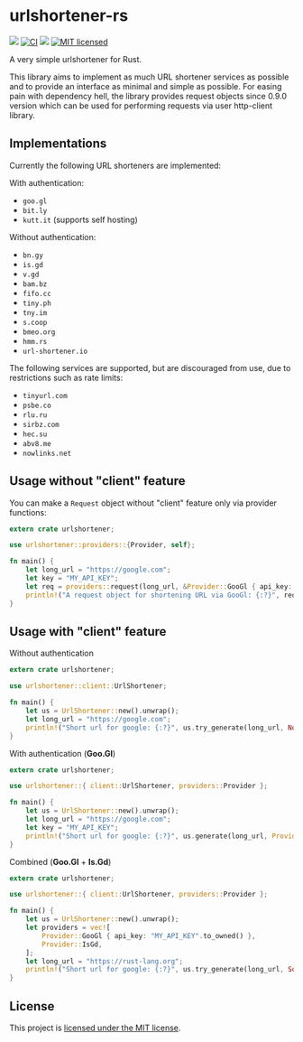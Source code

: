 # urlshortener-rs
[![](https://meritbadge.herokuapp.com/urlshortener)](https://crates.io/crates/urlshortener)
[![CI](https://github.com/vityafx/urlshortener-rs/actions/workflows/ci.yml/badge.svg)](https://github.com/vityafx/urlshortener-rs/actions/workflows/ci.yml)
[![](https://docs.rs/urlshortener/badge.svg)](https://docs.rs/urlshortener)
[![MIT licensed](https://img.shields.io/badge/license-MIT-blue.svg)](./LICENSE)


A very simple urlshortener for Rust.

This library aims to implement as much URL shortener services as possible and to provide an interface as
minimal and simple as possible. For easing pain with dependency hell, the library provides request objects
since 0.9.0 version which can be used for performing requests via user http-client library.

## Implementations

Currently the following URL shorteners are implemented:

With authentication:

- `goo.gl`
- `bit.ly`
- `kutt.it` (supports self hosting)

Without authentication:

- `bn.gy`
- `is.gd`
- `v.gd`
- `bam.bz`
- `fifo.cc`
- `tiny.ph`
- `tny.im`
- `s.coop`
- `bmeo.org`
- `hmm.rs`
- `url-shortener.io`

The following services are supported, but are discouraged from use, due to
restrictions such as rate limits:

- `tinyurl.com`
- `psbe.co`
- `rlu.ru`
- `sirbz.com`
- `hec.su`
- `abv8.me`
- `nowlinks.net`

## Usage **without** "client" feature

You can make a `Request` object without "client" feature only via provider functions:

```rust
extern crate urlshortener;

use urlshortener::providers::{Provider, self};

fn main() {
    let long_url = "https://google.com";
    let key = "MY_API_KEY";
    let req = providers::request(long_url, &Provider::GooGl { api_key: key.to_owned() });
    println!("A request object for shortening URL via GooGl: {:?}", req);
}
```

## Usage with "client" feature

Without authentication

```rust
extern crate urlshortener;

use urlshortener::client::UrlShortener;

fn main() {
    let us = UrlShortener::new().unwrap();
    let long_url = "https://google.com";
    println!("Short url for google: {:?}", us.try_generate(long_url, None));
}
```

With authentication (**Goo.Gl**)

```rust
extern crate urlshortener;

use urlshortener::{ client::UrlShortener, providers::Provider };

fn main() {
    let us = UrlShortener::new().unwrap();
    let long_url = "https://google.com";
    let key = "MY_API_KEY";
    println!("Short url for google: {:?}", us.generate(long_url, Provider::GooGl { api_key: key.to_owned() }));
}
```

Combined (**Goo.Gl** + **Is.Gd**)

```rust
extern crate urlshortener;

use urlshortener::{ client::UrlShortener, providers::Provider };

fn main() {    
    let us = UrlShortener::new().unwrap();
    let providers = vec![
        Provider::GooGl { api_key: "MY_API_KEY".to_owned() },
        Provider::IsGd,
    ];
    let long_url = "https://rust-lang.org";
    println!("Short url for google: {:?}", us.try_generate(long_url, Some(providers)));
}
```


## License

This project is [licensed under the MIT license](https://github.com/vityafx/urlshortener-rs/blob/master/LICENSE).
